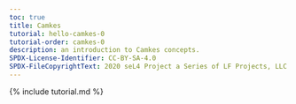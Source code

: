 ```yaml
---
toc: true
title: Camkes
tutorial: hello-camkes-0
tutorial-order: camkes-0
description: an introduction to Camkes concepts.
SPDX-License-Identifier: CC-BY-SA-4.0
SPDX-FileCopyrightText: 2020 seL4 Project a Series of LF Projects, LLC.
---
```

{% include tutorial.md %}

